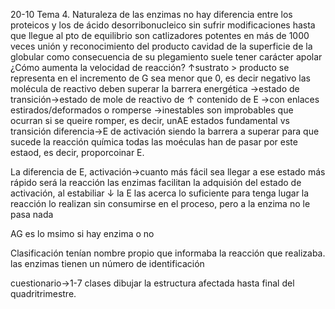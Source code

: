 20-10
Tema 4. Naturaleza de las enzimas
no hay diferencia entre los proteicos y los de ácido desorribonucleico
sin sufrir modificaciones hasta que llegue al pto de equilibrio
son catlizadores potentes en más de 1000 veces
unión y reconocimiento del producto
cavidad de la superficie de la globular como consecuencia de su plegamiento
suele tener carácter apolar
¿Cómo aumenta la velocidad de reacción?
↑sustrato > producto
	se representa en el incremento de G sea menor que 0, es decir negativo
	las molécula de reactivo deben superar la barrera energética →estado de transición→estado de mole de reactivo de ↑ contenido de E →con enlaces estirados/deformados o romperse →inestables 
	son improbables que ocurran 
	si se queire romper, es decir, unAE
estados fundamental vs transición
	diferencia→E de activación
		siendo la barrera a superar para que sucede la reacción química
todas las moéculas han de pasar por este estaod, es decir, proporcoinar E.

La diferencia de E, activación→cuanto más fácil sea llegar a ese estado más rápido será la reacción
las enzimas facilitan la adquisión del estado de activación, 
al estabiliar ↓ la E
las acerca lo suficiente para tenga lugar la reacción
	lo realizan sin consumirse en el proceso, pero a la enzima no le pasa nada

AG es lo msimo si hay enzima o no

Clasificación
tenían nombre propio que informaba la reacción que realizaba.
las enzimas tienen un número de identificación

cuestionario→1-7 clases dibujar la estructura afectada hasta final del quadritrimestre.